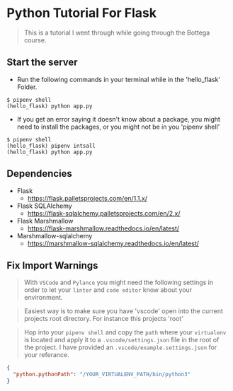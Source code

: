 # Python Tutorial For Flask

> This is a tutorial I went through while going through the Bottega course.

## Start the server

- Run the following commands in your terminal while in the 'hello_flask' Folder.

```
$ pipenv shell
(hello_flask) python app.py
```

- If you get an error saying it doesn't know about a package, you might need to install the packages, or you might not be in you 'pipenv shell'

```
$ pipenv shell
(hello_flask) pipenv intsall
(hello_flask) python app.py
```

## Dependencies

- Flask
  - https://flask.palletsprojects.com/en/1.1.x/
- Flask SQLAlchemy
  - https://flask-sqlalchemy.palletsprojects.com/en/2.x/
- Flask Marshmallow
  - https://flask-marshmallow.readthedocs.io/en/latest/
- Marshmallow-sqlalchemy
  - https://marshmallow-sqlalchemy.readthedocs.io/en/latest/

## Fix Import Warnings

> With `VSCode` and `Pylance` you might need the following settings in order to let your `linter` and `code editor` know about your environment.

> Easiest way is to make sure you have 'vscode' open into the current projects root directory. For instance this projects 'root'

> Hop into your `pipenv shell` and copy the `path` where your `virtualenv` is located and apply it to a `.vscode/settings.json` file in the root of the project. I have provided an `.vscode/example.settings.json` for your referance.

```json
{
  "python.pythonPath": "/YOUR_VIRTUALENV_PATH/bin/python3"
}
```
